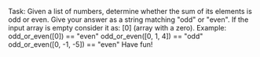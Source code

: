 Task:
Given a list of numbers, determine whether the sum of its elements is odd or even.
Give your answer as a string matching "odd" or "even".
If the input array is empty consider it as: [0] (array with a zero).
Example:
odd_or_even([0])          ==  "even"
odd_or_even([0, 1, 4])    ==  "odd"
odd_or_even([0, -1, -5])  ==  "even"
Have fun!